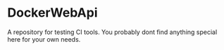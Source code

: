 # DockerWebApi
A repository for testing CI tools. You probably dont find anything special here for your own needs.
